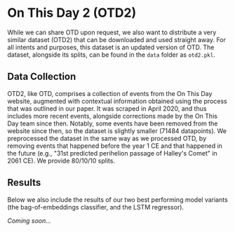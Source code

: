 # On This Day 2 (OTD2)

While we can share OTD upon request, we also want to distribute a very similar dataset (OTD2) that
can be downloaded and used straight away.
For all intents and purposes, this dataset is an updated version of OTD.
The dataset, alongside its splits, can be found in the `data` folder as `otd2.pkl`.

## Data Collection
OTD2, like OTD, comprises a collection of events from the On This Day website, augmented with contextual information
obtained using the process that was outlined in our paper.
It was scraped in April 2020, and thus includes more recent events, alongside corrections made by the On This Day team
since then.
Notably, some events have been removed from the website since then, so the dataset is slightly smaller (71484 datapoints).
We preprocessed the dataset in the same way as we processed OTD, by removing events that happened before the year 1 CE and
that happened in the future (e.g., "31st predicted perihelion passage of Halley's Comet" in 2061 CE).
We provide 80/10/10 splits.

## Results
Below we also include the results of our two best performing model variants
(the bag-of-embeddings classifier, and the LSTM regressor).

*Coming soon...*